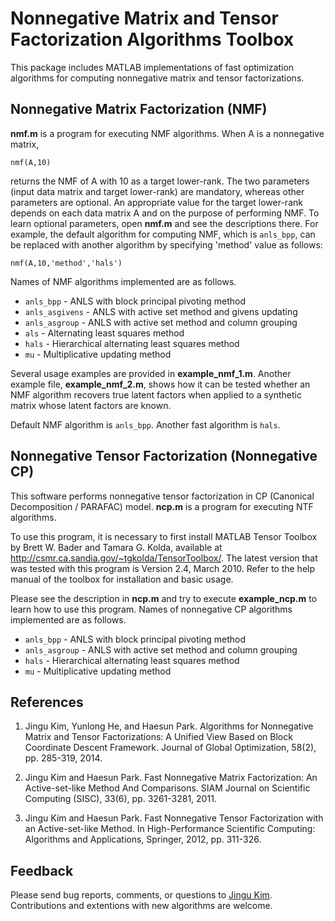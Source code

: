 Nonnegative Matrix and Tensor Factorization Algorithms Toolbox
=========================
This package includes MATLAB implementations of fast optimization
algorithms for computing nonnegative matrix and tensor factorizations. 

Nonnegative Matrix Factorization (NMF)
---------------
**nmf.m** is a program for executing NMF algorithms. When A is a nonnegative
matrix,

    nmf(A,10)

returns the NMF of A with 10 as a target lower-rank. The two parameters (input
data matrix and target lower-rank) are mandatory, whereas other parameters are
optional. An appropriate value for the target lower-rank depends on each data
matrix A and on the purpose of performing NMF.  To learn optional parameters,
open **nmf.m** and see the descriptions there.  For example, the default algorithm
for computing NMF, which is `anls_bpp`, can be replaced with another algorithm
by specifying 'method' value as follows:

    nmf(A,10,'method','hals')

Names of NMF algorithms implemented are as follows.

* `anls_bpp`      -  ANLS with block principal pivoting method
* `anls_asgivens` -  ANLS with active set method and givens updating
* `anls_asgroup`  -  ANLS with active set method and column grouping
* `als`           -  Alternating least squares method
* `hals`          -  Hierarchical alternating least squares method
* `mu`            -  Multiplicative updating method

Several usage examples are provided in **example_nmf_1.m**. Another example file,
**example_nmf_2.m**, shows how it can be tested whether an NMF algorithm recovers
true latent factors when applied to a synthetic matrix whose latent
factors are known.

Default NMF algorithm is `anls_bpp`. Another fast algorithm is `hals`.

Nonnegative Tensor Factorization (Nonnegative CP)
---------------
This software performs nonnegative tensor factorization in CP (Canonical
Decomposition / PARAFAC) model. **ncp.m** is a program for executing NTF
algorithms.

To use this program, it is necessary to first install MATLAB Tensor Toolbox by
Brett W. Bader and Tamara G. Kolda, available at
http://csmr.ca.sandia.gov/~tgkolda/TensorToolbox/. The latest version that was
tested with this program is Version 2.4, March 2010. Refer to the help manual
of the toolbox for installation and basic usage.

Please see the description in **ncp.m** and try to execute **example_ncp.m**
to learn how to use this program.  Names of nonnegative CP algorithms
implemented are as follows.

* `anls_bpp`     - ANLS with block principal pivoting method
* `anls_asgroup` - ANLS with active set method and column grouping
* `hals`         - Hierarchical alternating least squares method
* `mu`           - Multiplicative updating method

References
----------
1. Jingu Kim, Yunlong He, and Haesun Park.
   Algorithms for Nonnegative Matrix and Tensor Factorizations:
   A Unified View Based on Block Coordinate Descent Framework.
   Journal of Global Optimization, 58(2), pp. 285-319, 2014.

2. Jingu Kim and Haesun Park.
   Fast Nonnegative Matrix Factorization: An Active-set-like Method
   And Comparisons.
   SIAM Journal on Scientific Computing (SISC), 33(6), pp. 3261-3281, 2011.

3. Jingu Kim and Haesun Park.
   Fast Nonnegative Tensor Factorization with an Active-set-like Method.
   In High-Performance Scientific Computing: Algorithms and Applications, 
   Springer, 2012, pp. 311-326.

Feedback
--------

Please send bug reports, comments, or questions to [Jingu Kim](mailto:jingu.kim@gmail.com).
Contributions and extentions with new algorithms are welcome.
